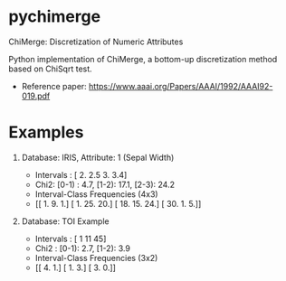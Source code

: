 # pychimerge
ChiMerge: Discretization of Numeric Attributes

Python implementation of ChiMerge, a bottom-up discretization method based on ChiSqrt test.
- Reference paper: https://www.aaai.org/Papers/AAAI/1992/AAAI92-019.pdf


# Examples

1. Database: IRIS, Attribute: 1 (Sepal Width)
    - Intervals   : [ 2.   2.5  3.   3.4]
    - Chi2: [0-1) :  4.7, [1-2): 17.1, [2-3): 24.2
    - Interval-Class Frequencies (4x3)
    - [[  1.   9.   1.]
      [  1.  25.  20.]
      [ 18.  15.  24.]
      [ 30.   1.   5.]]

2. Database: TOI Example
    - Intervals   : [ 1 11 45]
    - Chi2        : [0-1):  2.7, [1-2):  3.9
    - Interval-Class Frequencies (3x2)
    - [[ 4.  1.]
      [ 1.  3.]
      [ 3.  0.]]
